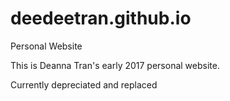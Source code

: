 # deedeetran.github.io
Personal Website

This is Deanna Tran's early 2017 personal website.

Currently depreciated and replaced

